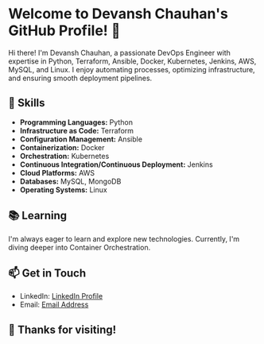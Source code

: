 # Welcome to Devansh Chauhan's GitHub Profile! 👋

Hi there! I'm Devansh Chauhan, a passionate DevOps Engineer with expertise in Python, Terraform, Ansible, Docker, Kubernetes, Jenkins, AWS, MySQL, and Linux. I enjoy automating processes, optimizing infrastructure, and ensuring smooth deployment pipelines.

## 🔧 Skills

- **Programming Languages:** Python
- **Infrastructure as Code:** Terraform
- **Configuration Management:** Ansible
- **Containerization:** Docker
- **Orchestration:** Kubernetes
- **Continuous Integration/Continuous Deployment:** Jenkins
- **Cloud Platforms:** AWS
- **Databases:** MySQL, MongoDB
- **Operating Systems:** Linux


## 📚 Learning

I'm always eager to learn and explore new technologies. Currently, I'm diving deeper into Container Orchestration.

## 📫 Get in Touch


- LinkedIn: [LinkedIn Profile](LinkedIn_Link)
- Email: [Email Address](mailto:youremail@example.com)



## 🌟 Thanks for visiting!

